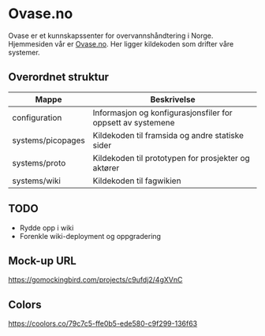 # Ovase.no

Ovase er et kunnskapssenter for overvannshåndtering i Norge. Hjemmesiden vår er [Ovase.no](http://www.ovase.no). Her ligger kildekoden som drifter våre systemer.

## Overordnet struktur

| Mappe | Beskrivelse |
|-------|-------------|
| configuration     | Informasjon og konfigurasjonsfiler for oppsett av systemene 	|
| systems/picopages | Kildekoden til framsida og andre statiske sider				|
| systems/proto     | Kildekoden til prototypen for prosjekter og aktører 			|
| systems/wiki 		| Kildekoden til fagwikien 										|

## TODO

- Rydde opp i wiki
- Forenkle wiki-deployment og oppgradering

## Mock-up URL
https://gomockingbird.com/projects/c9ufdj2/4gXVnC

## Colors
https://coolors.co/79c7c5-ffe0b5-ede580-c9f299-136f63